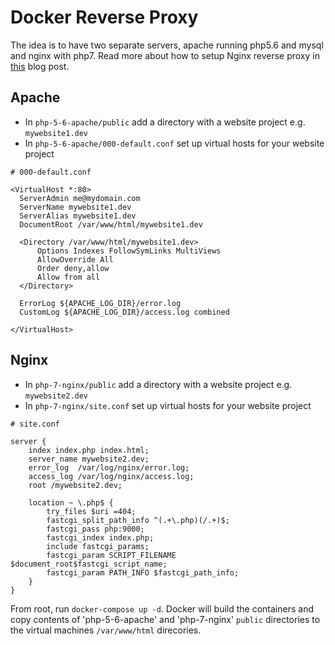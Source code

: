 # Docker Reverse Proxy

The idea is to have two separate servers, apache running php5.6 and mysql and nginx with php7.
Read more about how to setup Nginx reverse proxy in [this](https://www.thepolyglotdeveloper.com/2017/03/nginx-reverse-proxy-containerized-docker-applications/) blog post.

## Apache 

- In `php-5-6-apache/public` add a directory with a website project e.g. `mywebsite1.dev`
- In `php-5-6-apache/000-default.conf` set up virtual hosts for your website project


```
# 000-default.conf

<VirtualHost *:80>
  ServerAdmin me@mydomain.com
  ServerName mywebsite1.dev
  ServerAlias mywebsite1.dev
  DocumentRoot /var/www/html/mywebsite1.dev

  <Directory /var/www/html/mywebsite1.dev>
      Options Indexes FollowSymLinks MultiViews
      AllowOverride All
      Order deny,allow
      Allow from all
  </Directory>

  ErrorLog ${APACHE_LOG_DIR}/error.log
  CustomLog ${APACHE_LOG_DIR}/access.log combined

</VirtualHost>
```

## Nginx

- In `php-7-nginx/public` add a directory with a website project e.g. `mywebsite2.dev`
- In `php-7-nginx/site.conf` set up virtual hosts for your website project

```
# site.conf

server {
    index index.php index.html;
    server_name mywebsite2.dev;
    error_log  /var/log/nginx/error.log;
    access_log /var/log/nginx/access.log;
    root /mywebsite2.dev;

    location ~ \.php$ {
        try_files $uri =404;
        fastcgi_split_path_info ^(.+\.php)(/.+)$;
        fastcgi_pass php:9000;
        fastcgi_index index.php;
        include fastcgi_params;
        fastcgi_param SCRIPT_FILENAME $document_root$fastcgi_script_name;
        fastcgi_param PATH_INFO $fastcgi_path_info;
    }
}
```


From root, run `docker-compose up -d`. Docker will build the containers and copy contents of 'php-5-6-apache' and 'php-7-nginx' `public` directories to the virtual machines `/var/www/html` direcories.